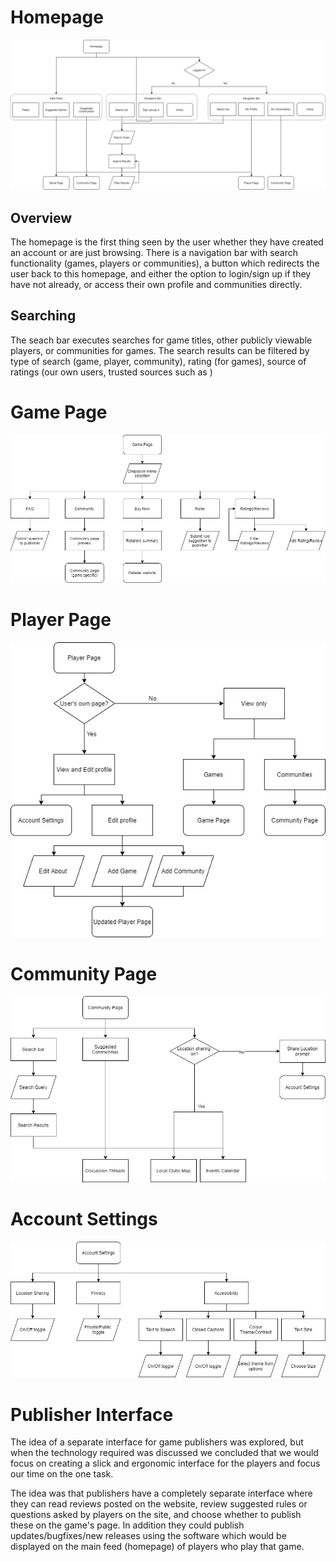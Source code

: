 # Homepage
![Homepage_](uploads/bf3a397103b095767cff20d2bf9f7be9/Homepage_.jpg)

## Overview
The homepage is the first thing seen by the user whether they have created an account or are just browsing. There is a navigation bar with search functionality (games, players or communities), a button which redirects the user back to this homepage, and either the option to login/sign up if they have  not already, or access their own profile and communities directly.

## Searching
The seach bar executes searches for game titles, other publicly viewable players, or communities for games. The search results can be filtered by type of search (game, player, community), rating (for games), source of ratings (our own users, trusted sources such as )

# Game Page
![Game](uploads/cbdc2debb7a133ddc2ad06ce401e1a28/Game.jpg)

# Player Page
![Player](uploads/774acd0badbba1ac51b7b56153473ce6/Player.jpg)

# Community Page
![Community](uploads/b941d6b2f17b47589096e3abe7f50525/Community.jpg)

# Account Settings
![Settings](uploads/a04cc29483ce65fbfe8ab4ff15a29b31/Settings.jpg)

# Publisher Interface
The idea of a separate interface for game publishers was explored, but when the technology required was discussed we concluded that we would focus on creating a slick and ergonomic interface for the players and focus our time on the one task. 

The idea was that publishers have a completely separate interface where they can read reviews posted on the website, review suggested rules or questions asked by players on the site, and choose whether to publish these on the game's page. In addition they could publish updates/bugfixes/new releases using the software which would be displayed on the main feed (homepage) of players who play that game.